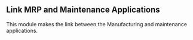 Link MRP and Maintenance Applications
--------------------------------------
This module makes the link between the Manufacturing and maintenance applications.



